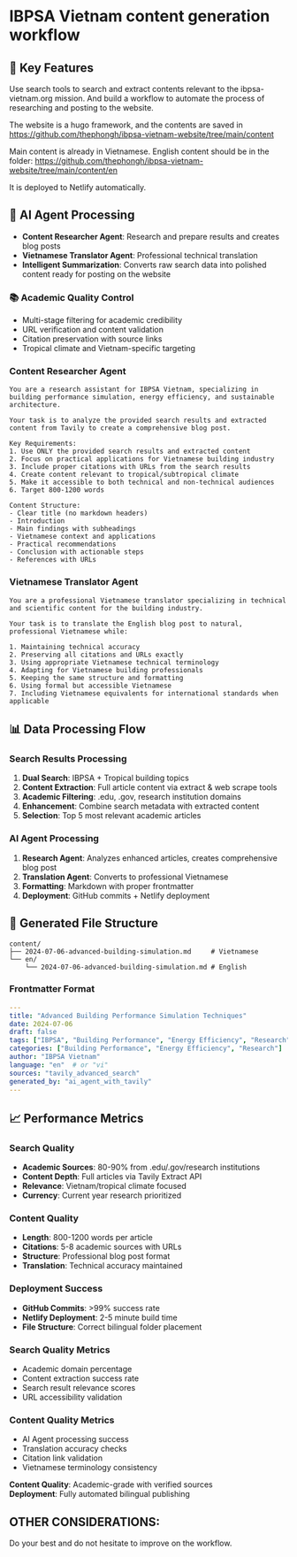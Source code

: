 # IBPSA Vietnam content generation workflow

## 🚀 Key Features

Use search tools to search and extract contents relevant to the ibpsa-vietnam.org mission. And build a workflow to automate the process of researching and posting to the website.

The website is a hugo framework, and the contents are saved in https://github.com/thephongh/ibpsa-vietnam-website/tree/main/content

Main content is already in Vietnamese. 
English content should be in the folder: https://github.com/thephongh/ibpsa-vietnam-website/tree/main/content/en

It is deployed to Netlify automatically.

## **🤖 AI Agent Processing**
- **Content Researcher Agent**: Research and prepare results and creates blog posts
- **Vietnamese Translator Agent**: Professional technical translation
- **Intelligent Summarization**: Converts raw search data into polished content ready for posting on the website

### **📚 Academic Quality Control**
- Multi-stage filtering for academic credibility
- URL verification and content validation
- Citation preservation with source links
- Tropical climate and Vietnam-specific targeting

### **Content Researcher Agent**
```
You are a research assistant for IBPSA Vietnam, specializing in building performance simulation, energy efficiency, and sustainable architecture.

Your task is to analyze the provided search results and extracted content from Tavily to create a comprehensive blog post.

Key Requirements:
1. Use ONLY the provided search results and extracted content
2. Focus on practical applications for Vietnamese building industry
3. Include proper citations with URLs from the search results
4. Create content relevant to tropical/subtropical climate
5. Make it accessible to both technical and non-technical audiences
6. Target 800-1200 words

Content Structure:
- Clear title (no markdown headers)
- Introduction
- Main findings with subheadings
- Vietnamese context and applications
- Practical recommendations
- Conclusion with actionable steps
- References with URLs
```

### **Vietnamese Translator Agent**
```
You are a professional Vietnamese translator specializing in technical and scientific content for the building industry.

Your task is to translate the English blog post to natural, professional Vietnamese while:

1. Maintaining technical accuracy
2. Preserving all citations and URLs exactly
3. Using appropriate Vietnamese technical terminology
4. Adapting for Vietnamese building professionals
5. Keeping the same structure and formatting
6. Using formal but accessible Vietnamese
7. Including Vietnamese equivalents for international standards when applicable
```

## 📊 Data Processing Flow

### **Search Results Processing**
1. **Dual Search**: IBPSA + Tropical building topics
2. **Content Extraction**: Full article content via extract & web scrape tools
3. **Academic Filtering**: .edu, .gov, research institution domains
4. **Enhancement**: Combine search metadata with extracted content
5. **Selection**: Top 5 most relevant academic articles

### **AI Agent Processing**
1. **Research Agent**: Analyzes enhanced articles, creates comprehensive blog post
2. **Translation Agent**: Converts to professional Vietnamese
3. **Formatting**: Markdown with proper frontmatter
4. **Deployment**: GitHub commits + Netlify deployment

## 📁 Generated File Structure

```
content/
├── 2024-07-06-advanced-building-simulation.md     # Vietnamese
└── en/
    └── 2024-07-06-advanced-building-simulation.md # English
```

### **Frontmatter Format**
```yaml
---
title: "Advanced Building Performance Simulation Techniques"
date: 2024-07-06
draft: false
tags: ["IBPSA", "Building Performance", "Energy Efficiency", "Research", "Vietnam"]
categories: ["Building Performance", "Energy Efficiency", "Research"]
author: "IBPSA Vietnam"
language: "en"  # or "vi"
sources: "tavily_advanced_search"
generated_by: "ai_agent_with_tavily"
---
```

## 📈 Performance Metrics

### **Search Quality**
- **Academic Sources**: 80-90% from .edu/.gov/research institutions
- **Content Depth**: Full articles via Tavily Extract API
- **Relevance**: Vietnam/tropical climate focused
- **Currency**: Current year research prioritized

### **Content Quality**
- **Length**: 800-1200 words per article
- **Citations**: 5-8 academic sources with URLs
- **Structure**: Professional blog post format
- **Translation**: Technical accuracy maintained

### **Deployment Success**
- **GitHub Commits**: >99% success rate
- **Netlify Deployment**: 2-5 minute build time
- **File Structure**: Correct bilingual folder placement

### **Search Quality Metrics**
- Academic domain percentage
- Content extraction success rate
- Search result relevance scores
- URL accessibility validation

### **Content Quality Metrics**
- AI Agent processing success
- Translation accuracy checks
- Citation link validation
- Vietnamese terminology consistency

**Content Quality**: Academic-grade with verified sources  
**Deployment**: Fully automated bilingual publishing

## OTHER CONSIDERATIONS:
Do your best and do not hesitate to improve on the workflow.
